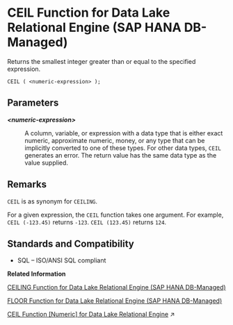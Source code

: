 <!-- loiocf884aecfedf41a49b65a4082fa91ffa -->

# CEIL Function for Data Lake Relational Engine \(SAP HANA DB-Managed\)

Returns the smallest integer greater than or equal to the specified expression.



```
CEIL ( <numeric-expression> );
```



<a name="loiocf884aecfedf41a49b65a4082fa91ffa__section_ygc_35l_srb"/>

## Parameters


<dl>
<dt><b>

*<numeric-expression\>*

</b></dt>
<dd>

A column, variable, or expression with a data type that is either exact numeric, approximate numeric, money, or any type that can be implicitly converted to one of these types. For other data types, `CEIL` generates an error. The return value has the same data type as the value supplied.



</dd>
</dl>



<a name="loiocf884aecfedf41a49b65a4082fa91ffa__section_j3r_35l_srb"/>

## Remarks

`CEIL` is as synonym for `CEILING`.

For a given expression, the `CEIL` function takes one argument. For example, `CEIL (-123.45)` returns `-123`. `CEIL (123.45)` returns `124`.



<a name="loiocf884aecfedf41a49b65a4082fa91ffa__section_gff_j5l_srb"/>

## Standards and Compatibility

-   SQL – ISO/ANSI SQL compliant

**Related Information**  


[CEILING Function for Data Lake Relational Engine \(SAP HANA DB-Managed\)](ceiling-function-for-data-lake-relational-engine-sap-hana-db-managed-2201fad.md "Returns the ceiling (smallest integer not less than) of a number.")

[FLOOR Function for Data Lake Relational Engine \(SAP HANA DB-Managed\)](floor-function-for-data-lake-relational-engine-sap-hana-db-managed-0beceab.md "Returns the floor of (largest integer not greater than) a number.")

[CEIL Function \[Numeric\] for Data Lake Relational Engine](https://help.sap.com/viewer/19b3964099384f178ad08f2d348232a9/2023_4_QRC/en-US/a53a419c84f21015b689e542cbf26996.html "Returns the smallest integer greater than or equal to the specified expression.") :arrow_upper_right:

